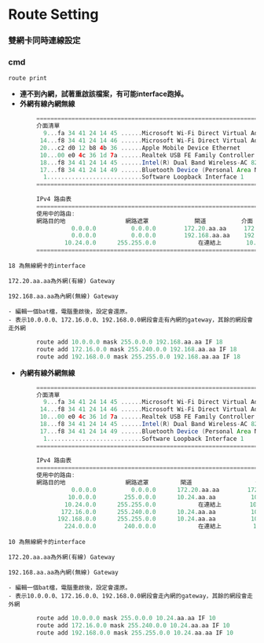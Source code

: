 # Route Setting

### **雙網卡同時連線設定**

### cmd

    route print

- **連不到內網，試著重啟該檔案，有可能interface跑掉。**
- **外網有線內網無線**
```Groovy
        ===========================================================================
        介面清單
          9...fa 34 41 24 14 45 ......Microsoft Wi-Fi Direct Virtual Adapter
         14...f8 34 41 24 14 46 ......Microsoft Wi-Fi Direct Virtual Adapter #2
         20...c2 d0 12 b8 4b 36 ......Apple Mobile Device Ethernet
         10...00 e0 4c 36 1d 7a ......Realtek USB FE Family Controller #2
         18...f8 34 41 24 14 45 ......Intel(R) Dual Band Wireless-AC 8265
         17...f8 34 41 24 14 49 ......Bluetooth Device (Personal Area Network)
          1...........................Software Loopback Interface 1
        ===========================================================================
        
        IPv4 路由表
        ===========================================================================
        使用中的路由:
        網路目的地                 網路遮罩             閘道          介面          計量
                  0.0.0.0          0.0.0.0        172.20.aa.aa     172.20.bb.bb     35
                  0.0.0.0          0.0.0.0        192.168.aa.aa    192.168.bb.bb    50
                10.24.0.0      255.255.0.0            在連結上       10.24.xx.xx    291
        ===========================================================================
```
    18 為無線網卡的interface

    172.20.aa.aa為外網(有線) Gateway

    192.168.aa.aa為內網(無線) Gateway

    - 編輯一個bat檔，電腦重啟後，設定會還原。
    - 表示10.0.0.0、172.16.0.0、192.168.0.0網段會走有內網的gateway，其餘的網段會走外網
    
```Groovy
        route add 10.0.0.0 mask 255.0.0.0 192.168.aa.aa IF 18
        route add 172.16.0.0 mask 255.240.0.0 192.168.aa.aa IF 18
        route add 192.168.0.0 mask 255.255.0.0 192.168.aa.aa IF 18
```
- **內網有線外網無線**
```Groovy
        ===========================================================================
        介面清單
          9...fa 34 41 24 14 45 ......Microsoft Wi-Fi Direct Virtual Adapter
         14...f8 34 41 24 14 46 ......Microsoft Wi-Fi Direct Virtual Adapter #2
         10...00 e0 4c 36 1d 7a ......Realtek USB FE Family Controller #2
         18...f8 34 41 24 14 45 ......Intel(R) Dual Band Wireless-AC 8265
         17...f8 34 41 24 14 49 ......Bluetooth Device (Personal Area Network)
          1...........................Software Loopback Interface 1
        ===========================================================================
        
        IPv4 路由表
        ===========================================================================
        使用中的路由:
        網路目的地                 網路遮罩         閘道                  介面       計量
                  0.0.0.0          0.0.0.0      172.20.aa.aa        172.20.bb.bb    50
                 10.0.0.0        255.0.0.0      10.24.aa.aa          10.24.bb.bb    36
                10.24.0.0      255.255.0.0            在連結上        10.24.bb.bb    291
               172.16.0.0      255.240.0.0      10.24.aa.aa          10.24.bb.bb    36
              192.168.0.0      255.255.0.0      10.24.aa.aa          10.24.bb.bb    36
                224.0.0.0        240.0.0.0            在連結上         127.0.0.1     331
```
    10 為無線網卡的interface

    172.20.aa.aa為外網(有線) Gateway

    192.168.aa.aa為內網(無線) Gateway

    - 編輯一個bat檔，電腦重啟後，設定會還原。
    - 表示10.0.0.0、172.16.0.0、192.168.0.0網段會走內網的gateway，其餘的網段會走外網
```Groovy
        route add 10.0.0.0 mask 255.0.0.0 10.24.aa.aa IF 10
        route add 172.16.0.0 mask 255.240.0.0 10.24.aa.aa IF 10
        route add 192.168.0.0 mask 255.255.0.0 10.24.aa.aa IF 10
```
